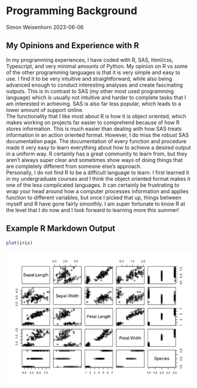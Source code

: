 Programming Background
================
Simon Weisenhorn
2023-06-06

## My Opinions and Experience with R

In my programming experiences, I have coded with R, SAS, html/css,
Typescript, and very minimal amounts of Python. My opinion on R vs some
of the other programming languages is that it is very simple and easy to
use. I find it to be very intuitive and straightforward, while also
being advanced enough to conduct interesting analyses and create
fascinating outputs. This is in contrast to SAS (my other most used
programming language) which is usually not intuitive and harder to
complete tasks that I am interested in achieving. SAS is also far less
popular, which leads to a lower amount of support online.  
The functionality that I like most about R is how it is object oriented,
which makes working on projects far easier to comprehend because of how
R stores information. This is much easier than dealing with how SAS
treats information in an action oriented format. However, I do miss the
robust SAS documentation page. The documentation of every function and
procedure made it very easy to learn everything about how to achieve a
desired output in a uniform way. R certainly has a great community to
learn from, but they aren’t always super clear and sometimes show ways
of doing things that are completely different from someone else’s
approach.  
Personally, I do not find R to be a difficult language to learn. I first
learned it in my undergraduate courses and I think the object oriented
format makes it one of the less complicated languages. It can certainly
be frustrating to wrap your head around how a computer processes
information and applies function to different variables, but once I
picked that up, things between myself and R have gone fairly smoothly. I
am super fortunate to know R at the level that I do now and I look
forward to learning more this summer!

## Example R Markdown Output

``` r
plot(iris)
```

![](../images/iris-1.png)<!-- -->
